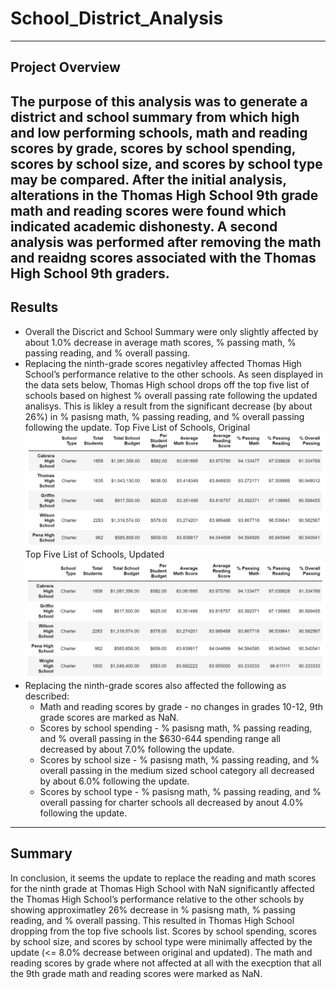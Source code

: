 # **School_District_Analysis** #
---
## Project Overview
The purpose of this analysis was to generate a district and school summary from which high and low performing schools, math and reading scores by grade, scores by school spending, scores by school size, and scores by school type may be compared. After the initial analysis, alterations in the Thomas High School 9th grade math and reading scores were found which indicated academic dishonesty. A second analysis was performed after removing the math and reaidng scores associated with the Thomas High School 9th graders.
---
## Results
- Overall the Discrict and School Summary were only slightly affected by about 1.0% decrease in average math scores, % passing math, % passing reading, and % overall passing. 
- Replacing the ninth-grade scores negativley affected Thomas High School’s performance relative to the other schools. As seen displayed in the data sets below, Thomas High school drops off the top five list of schools based on highest % overall passing rate following the updated analisys. This is likley a result from the significant decrease (by about 26%) in % pasisng math, % passing reading, and % overall passing following the update.
    Top Five List of Schools, Original
    ![picture alt](https://github.com/ChristinaGalley/School_District_Analysis/blob/main/Resources/top_five_schools_original.PNG)
    Top Five List of Schools, Updated
    ![picture alt](https://github.com/ChristinaGalley/School_District_Analysis/blob/main/Resources/Top_five_schools_updated.PNG)
- Replacing the ninth-grade scores also affected the following as described:
     - Math and reading scores by grade - no changes in grades 10-12, 9th grade scores are marked as NaN.
     - Scores by school spending - % pasisng math, % passing reading, and % overall passing in the $630-644 spending range all decreased by about 7.0% following the update.
     - Scores by school size - % pasisng math, % passing reading, and % overall passing in the medium sized school category all decreased by about 6.0% following the update.
     - Scores by school type - % pasisng math, % passing reading, and % overall passing for charter schools all decreased by anout 4.0% following the update.
---
## Summary
In conclusion, it seems the update to replace the reading and math scores for the ninth grade at Thomas High School with NaN significantly affected the Thomas High School’s performance relative to the other schools by showing approximatley 26% decrease in % pasisng math, % passing reading, and % overall passing. This resulted in Thomas High School dropping from the top five schools list. Scores by school spending, scores by school size, and scores by school type were minimally affected by the update (<= 8.0% decrease between original and updated). The math and reading scores by grade where not affected at all with the execption that all the 9th grade math and reading scores were marked as NaN.
